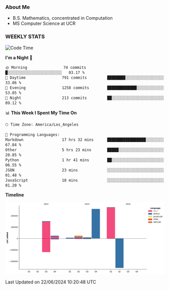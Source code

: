 ### About Me

- B.S. Mathematics, concentrated in Computation
- MS Computer Science at UCR


### WEEKLY STATS
<!--START_SECTION:waka-->
![Code Time](http://img.shields.io/badge/Code%20Time-194%20hrs%205%20mins-blue)

**I'm a Night 🦉** 

```text
🌞 Morning                74 commits          █░░░░░░░░░░░░░░░░░░░░░░░░   03.17 % 
🌆 Daytime                791 commits         ████████░░░░░░░░░░░░░░░░░   33.86 % 
🌃 Evening                1258 commits        █████████████░░░░░░░░░░░░   53.85 % 
🌙 Night                  213 commits         ██░░░░░░░░░░░░░░░░░░░░░░░   09.12 % 
```


📊 **This Week I Spent My Time On** 

```text
🕑︎ Time Zone: America/Los_Angeles

💬 Programming Languages: 
Markdown                 17 hrs 32 mins      █████████████████░░░░░░░░   67.84 % 
Other                    5 hrs 23 mins       █████░░░░░░░░░░░░░░░░░░░░   20.85 % 
Python                   1 hr 41 mins        ██░░░░░░░░░░░░░░░░░░░░░░░   06.55 % 
JSON                     23 mins             ░░░░░░░░░░░░░░░░░░░░░░░░░   01.48 % 
JavaScript               18 mins             ░░░░░░░░░░░░░░░░░░░░░░░░░   01.20 % 
```

**Timeline**

![Lines of Code chart](https://raw.githubusercontent.com/nickocruzm/nickocruzm/main/assets/bar_graph.png)


 Last Updated on 22/06/2024 10:20:48 UTC
<!--END_SECTION:waka-->
